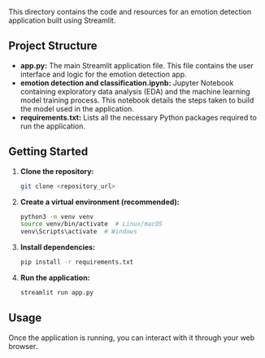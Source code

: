 This directory contains the code and resources for an emotion detection application built using Streamlit.

## Project Structure

*   **app.py:** The main Streamlit application file.  This file contains the user interface and logic for the emotion detection app.
*   **emotion detection and classification.ipynb:** Jupyter Notebook containing exploratory data analysis (EDA) and the machine learning model training process. This notebook details the steps taken to build the model used in the application.
*   **requirements.txt:** Lists all the necessary Python packages required to run the application.


## Getting Started

1.  **Clone the repository:**

    ```bash
    git clone <repository_url>
    ```

2.  **Create a virtual environment (recommended):**

    ```bash
    python3 -m venv venv
    source venv/bin/activate  # Linux/macOS
    venv\Scripts\activate  # Windows
    ```

3.  **Install dependencies:**

    ```bash
    pip install -r requirements.txt
    ```

4.  **Run the application:**

    ```bash
    streamlit run app.py
    ```


## Usage

Once the application is running, you can interact with it through your web browser. 
